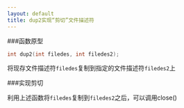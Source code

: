 ```yaml
---
layout: default
title: dup2实现“剪切”文件描述符
---
```


###函数原型

```c
int dup2(int filedes, int filedes2);
```

将现存文件描述符`filedes`复制到指定的文件描述符`filedes2`上

###实现剪切

利用上述函数将`filedes`复制到`filedes2`之后，可以调用close()

